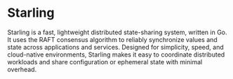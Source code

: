 # Starling

Starling is a fast, lightweight distributed state-sharing system, written in Go. It uses the RAFT consensus algorithm to reliably synchronize values and state across applications and services. Designed for simplicity, speed, and cloud-native environments, Starling makes it easy to coordinate distributed workloads and share configuration or ephemeral state with minimal overhead.
